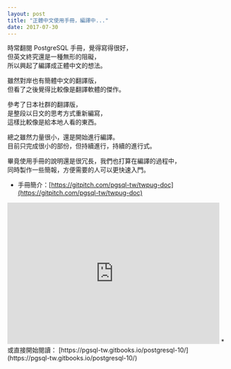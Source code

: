 ```yaml
---
layout: post
title: "正體中文使用手冊，編譯中..."
date: 2017-07-30
---
```


時常翻閱 PostgreSQL 手冊，覺得寫得很好，<br/>
但英文終究還是一種無形的阻礙，<br/>
所以興起了編譯成正體中文的想法。

雖然對岸也有簡體中文的翻譯版，<br/>
但看了之後覺得比較像是翻譯軟體的傑作。<br/>

參考了日本社群的翻譯版，<br/>
是整段以日文的思考方式重新編寫，<br/>
這樣比較像是給本地人看的東西。

總之雖然力量很小，還是開始進行編譯。<br/>
目前只完成很小的部份，但持續進行，持續的進行式。

畢竟使用手冊的說明還是很冗長，我們也打算在編譯的過程中，<br/>
同時製作一些簡報，方便需要的人可以更快速入門。

* 手冊簡介：[https://gitpitch.com/pgsql-tw/twpug-doc](https://gitpitch.com/pgsql-tw/twpug-doc)
<iframe width='480' height='320' src='https://gitpitch.com/pgsql-tw/twpug-doc/master?grs=github&t=white' frameborder='0' allowfullscreen></iframe>
* 或直接開始閱讀： [https://pgsql-tw.gitbooks.io/postgresql-10/](https://pgsql-tw.gitbooks.io/postgresql-10/)
